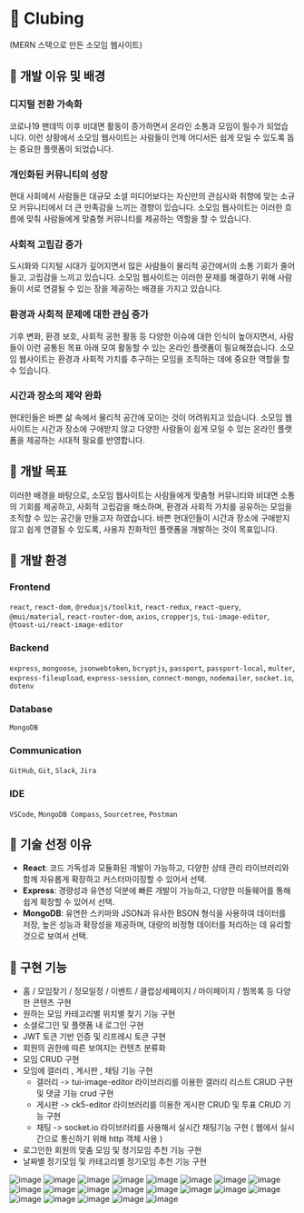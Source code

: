 # 🎁 Clubing

(MERN 스택으로 만든 소모임 웹사이트)

## 📣 개발 이유 및 배경

### 디지털 전환 가속화

코로나19 팬데믹 이후 비대면 활동이 증가하면서 온라인 소통과 모임이 필수가 되었습니다. 이런 상황에서 소모임 웹사이트는 사람들이 언제 어디서든 쉽게 모일 수 있도록 돕는 중요한 플랫폼이 되었습니다.

### 개인화된 커뮤니티의 성장

현대 사회에서 사람들은 대규모 소셜 미디어보다는 자신만의 관심사와 취향에 맞는 소규모 커뮤니티에서 더 큰 만족감을 느끼는 경향이 있습니다. 소모임 웹사이트는 이러한 흐름에 맞춰 사람들에게 맞춤형 커뮤니티를 제공하는 역할을 할 수 있습니다.

### 사회적 고립감 증가

도시화와 디지털 시대가 깊어지면서 많은 사람들이 물리적 공간에서의 소통 기회가 줄어들고, 고립감을 느끼고 있습니다. 소모임 웹사이트는 이러한 문제를 해결하기 위해 사람들이 서로 연결될 수 있는 장을 제공하는 배경을 가지고 있습니다.

### 환경과 사회적 문제에 대한 관심 증가

기후 변화, 환경 보호, 사회적 공헌 활동 등 다양한 이슈에 대한 인식이 높아지면서, 사람들이 이런 공통된 목표 아래 모여 활동할 수 있는 온라인 플랫폼이 필요해졌습니다. 소모임 웹사이트는 환경과 사회적 가치를 추구하는 모임을 조직하는 데에 중요한 역할을 할 수 있습니다.

### 시간과 장소의 제약 완화

현대인들은 바쁜 삶 속에서 물리적 공간에 모이는 것이 어려워지고 있습니다. 소모임 웹사이트는 시간과 장소에 구애받지 않고 다양한 사람들이 쉽게 모일 수 있는 온라인 플랫폼을 제공하는 시대적 필요를 반영합니다.

## 📣 개발 목표

이러한 배경을 바탕으로, 소모임 웹사이트는 사람들에게 맞춤형 커뮤니티와 비대면 소통의 기회를 제공하고, 사회적 고립감을 해소하며, 환경과 사회적 가치를 공유하는 모임을 조직할 수 있는 공간을 만들고자 하였습니다. 바쁜 현대인들이 시간과 장소에 구애받지 않고 쉽게 연결될 수 있도록, 사용자 친화적인 플랫폼을 개발하는 것이 목표입니다.

## 📣 개발 환경

### Frontend

`react`, `react-dom`, `@reduxjs/toolkit`, `react-redux`, `react-query`, `@mui/material`, `react-router-dom`, `axios`, `cropperjs`, `tui-image-editor`, `@toast-ui/react-image-editor`

### Backend

`express`, `mongoose`, `jsonwebtoken`, `bcryptjs`, `passport`, `passport-local`, `multer`, `express-fileupload`, `express-session`, `connect-mongo`, `nodemailer`, `socket.io`, `dotenv`

### Database

`MongoDB`

### Communication

`GitHub`, `Git`, `Slack`, `Jira`

### IDE

`VSCode`, `MongoDB Compass`, `Sourcetree`, `Postman`

## 📣 기술 선정 이유

- **React**: 코드 가독성과 모듈화된 개발이 가능하고, 다양한 상태 관리 라이브러리와 함께 자유롭게 확장하고 커스터마이징할 수 있어서 선택.
- **Express**: 경량성과 유연성 덕분에 빠른 개발이 가능하고, 다양한 미들웨어를 통해 쉽게 확장할 수 있어서 선택.
- **MongoDB**: 유연한 스키마와 JSON과 유사한 BSON 형식을 사용하여 데이터를 저장, 높은 성능과 확장성을 제공하며, 대량의 비정형 데이터를 처리하는 데 유리할 것으로 보여서 선택.

## 📣 구현 기능

- 홈 / 모임찾기 / 정모일정 / 이벤트 / 클럽상세페이지 / 마이페이지 / 찜목록 등 다양한 콘텐츠 구현
- 원하는 모임 카테고리별 위치별 찾기 기능 구현
- 소셜로그인 및 플랫폼 내 로그인 구현
- JWT 토큰 기반 인증 및 리프레시 토큰 구현
- 회원의 권한에 따른 보여지는 컨텐츠 분류화
- 모임 CRUD 구현
- 모임에 갤러리 , 게시판 , 채팅 기능 구현
  - 갤러리 -> tui-image-editor 라이브러리를 이용한 갤러리 리스트 CRUD 구현 및 댓글 기능 crud 구현
  - 게시판 -> ck5-editor 라이브러리를 이용한 게시판 CRUD 및 투표 CRUD 기능 구현
  - 채팅 -> socket.io 라이브러리를 사용해서 실시간 채팅기능 구현 ( 웹에서 실시간으로 통신하기 위해 http 객체 사용 )
- 로그인한 회원의 맞춤 모임 및 정기모임 추천 기능 구현
- 날짜별 정기모임 및 카테고리별 정기모임 추천 기능 구현

![image](https://github.com/user-attachments/assets/5edff070-c166-47fc-9668-29a3185e335e)
![image](https://github.com/user-attachments/assets/994f7d69-239d-4250-831e-866034486c46)
![image](https://github.com/user-attachments/assets/d30de9da-6e16-4434-9a02-12b6aa1db87c)
![image](https://github.com/user-attachments/assets/e8880d78-a731-40ff-bbef-8745c377df72)
![image](https://github.com/user-attachments/assets/1081e887-9c2b-41df-9cea-d1c26f0dcab0)
![image](https://github.com/user-attachments/assets/a06a6f5b-1b33-4b9c-b810-9c2aa6591e97)
![image](https://github.com/user-attachments/assets/f3b3e98b-8ed0-4340-bc87-0afddb0eb608)
![image](https://github.com/user-attachments/assets/2b3d7d38-a5bc-4a83-ab07-3a62e5d1b270)
![image](https://github.com/user-attachments/assets/db3c7adb-9312-40c1-8411-1512fddbb207)
![image](https://github.com/user-attachments/assets/8e3bbeff-f2b9-4efb-ad63-9e906de10f9c)
![image](https://github.com/user-attachments/assets/04d42584-aa63-47bc-b7b9-9ccf27bda480)
![image](https://github.com/user-attachments/assets/be2dc54c-b6dc-4491-973a-705c1327cd0e)
![image](https://github.com/user-attachments/assets/4cffe01b-2793-4f3e-9ada-6e7f9fa185d0)
![image](https://github.com/user-attachments/assets/9202898e-9d21-4717-875c-3ed964f68918)
![image](https://github.com/user-attachments/assets/5abb79ae-b8d7-44a4-9eb3-373a0c46b649)
![image](https://github.com/user-attachments/assets/a9338554-65bd-4670-9e2e-756b4a8e653a)
![image](https://github.com/user-attachments/assets/da87d275-c2da-4c83-a1b8-a15e887dd4b6)
![image](https://github.com/user-attachments/assets/ac0fea8f-ab08-4169-acaf-41b1b75f79d7)
![image](https://github.com/user-attachments/assets/d2580278-3527-43ec-b402-79e59fd3b2b3)
![image](https://github.com/user-attachments/assets/d2b52478-a328-4874-b752-d46e0c4e7475)
![image](https://github.com/user-attachments/assets/bf653133-e7df-47b2-9672-2fdb12b05804)

